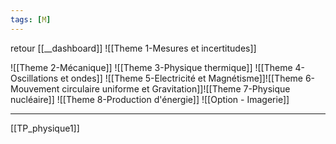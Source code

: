 ```yaml
---
tags: [M] 
---
```

retour [[__dashboard]]
![[Theme 1-Mesures et incertitudes]]

![[Theme 2-Mécanique]]
![[Theme 3-Physique thermique]]
![[Theme 4-Oscillations et ondes]]
![[Theme 5-Electricité et Magnétisme]]![[Theme 6-Mouvement circulaire uniforme et Gravitation]]![[Theme 7-Physique nucléaire]]
![[Theme 8-Production d'énergie]]
![[Option - Imagerie]]




---
[[TP_physique1]]